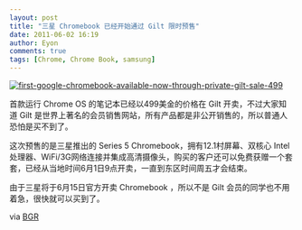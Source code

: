 ```yaml
---
layout: post
title: "三星 Chromebook 已经开始通过 Gilt 限时预售"
date: 2011-06-02 16:19
author: Eyon
comments: true
tags: [Chrome, Chrome Book, samsung]
---
```

<a href="http://img.chromi.org/2011/06/first-google-chromebook-available-now-through-private-gilt-sale-499.jpeg">![](http://img.chromi.org/2011/06/first-google-chromebook-available-now-through-private-gilt-sale-499-550x450.jpg "first-google-chromebook-available-now-through-private-gilt-sale-499")</a>

首款运行 Chrome OS 的笔记本已经以499美金的价格在 Gilt 开卖，不过大家知道 Gilt 是世界上著名的会员销售网站，所有产品都是非公开销售的，所以普通人恐怕是买不到了。

这次预售的是三星推出的 Series 5 Chromebook，拥有12.1村屏幕、双核心 Intel 处理器、WiFi/3G网络连接并集成高清摄像头，购买的客户还可以免费获赠一个套套，已经从当地时间6月1日9点开卖，一直到东区时间周五才会结束。

由于三星将于6月15日官方开卖 Chromebook ，所以不是 Gilt 会员的同学也不用着急，很快就可以买到了。

via [BGR](http://www.bgr.com/2011/06/01/first-google-chromebook-available-now-through-private-gilt-sale-499/)
